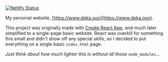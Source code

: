 [![Netlify Status](https://api.netlify.com/api/v1/badges/53f1d866-30da-48c9-9426-9659db8254b2/deploy-status)](https://app.netlify.com/sites/deka/deploys)

My personal website, [https://www.deka.ooo](https://www.deka.ooo).

This project was originally made with [Create React App](https://github.com/facebook/create-react-app), and much later simplified to a single-page basic website. React was overkill for something this small and didn't show off any special skills, so I decided to put everything on a single basic `index.html` page.

*Just think about how much lighter this is without all those `node_modules`...*